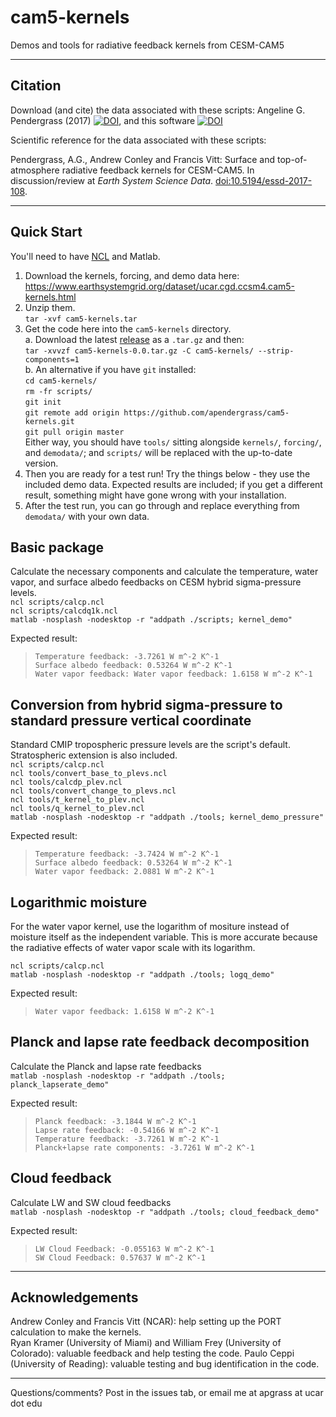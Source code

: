 # cam5-kernels
Demos and tools for radiative feedback kernels from CESM-CAM5 

----

## Citation
Download (and cite) the data associated with these scripts:
Angeline G. Pendergrass (2017) [![DOI](https://zenodo.org/badge/DOI/10.5065/D6F47MT6.svg)](https://zenodo.org/record/997902), and 
this software [![DOI](https://zenodo.org/badge/95038532.svg)](https://zenodo.org/badge/latestdoi/95038532)

Scientific reference for the data associated with these scripts: 

Pendergrass, A.G., Andrew Conley and Francis Vitt: Surface and top-of-atmosphere radiative feedback kernels for CESM-CAM5. In discussion/review at <i>Earth System Science Data</i>. <a href="https://doi.org/10.5194/essd-2017-108">doi:10.5194/essd-2017-108</a>.


---- 

## Quick Start
You'll need to have [NCL](https://www.ncl.ucar.edu/) and Matlab.
1. Download the kernels, forcing, and demo data here: https://www.earthsystemgrid.org/dataset/ucar.cgd.ccsm4.cam5-kernels.html  
2. Unzip them.  
`tar -xvf cam5-kernels.tar`  
3. Get the code here into the `cam5-kernels` directory.   
  a. Download the latest [release](https://github.com/apendergrass/cam5-kernels/releases) as a `.tar.gz` and then:  
`tar -xvvzf cam5-kernels-0.0.tar.gz -C cam5-kernels/ --strip-components=1`  
  b. An alternative if you have `git` installed:  
`cd cam5-kernels/`  
`rm -fr scripts/`  
`git init`  
`git remote add origin https://github.com/apendergrass/cam5-kernels.git`  
`git pull origin master`  
Either way, you should have `tools/` sitting alongside `kernels/`, `forcing/`, and `demodata/`; and `scripts/` will be replaced with the up-to-date version.  
4. Then you are ready for a test run! Try the things below - they use the included demo data. Expected results are included; if you get a different result, something might have gone wrong with your installation.
5. After the test run, you can go through and replace everything from `demodata/` with your own data.


## Basic package
Calculate the necessary components and calculate the temperature, water vapor, and surface albedo feedbacks on CESM hybrid sigma-pressure levels.  
`ncl scripts/calcp.ncl`  
`ncl scripts/calcdq1k.ncl`  
`matlab -nosplash -nodesktop -r "addpath ./scripts; kernel_demo"`  

Expected result:  
> `Temperature feedback: -3.7261 W m^-2 K^-1  `  
> `Surface albedo feedback: 0.53264 W m^-2 K^-1  `  
> `Water vapor feedback: Water vapor feedback: 1.6158 W m^-2 K^-1  `  


## Conversion from hybrid sigma-pressure to standard pressure vertical coordinate
Standard CMIP tropospheric pressure levels are the script's default. Stratospheric extension is also included.   
`ncl scripts/calcp.ncl`  
`ncl tools/convert_base_to_plevs.ncl`  
`ncl tools/calcdp_plev.ncl`  
`ncl tools/convert_change_to_plevs.ncl`  
`ncl tools/t_kernel_to_plev.ncl`  
`ncl tools/q_kernel_to_plev.ncl`  
`matlab -nosplash -nodesktop -r "addpath ./tools; kernel_demo_pressure"`  

Expected result:  
> `Temperature feedback: -3.7424 W m^-2 K^-1`  
> `Surface albedo feedback: 0.53264 W m^-2 K^-1`  
> `Water vapor feedback: 2.0881 W m^-2 K^-1`  

## Logarithmic moisture 
For the water vapor kernel, use the logarithm of mositure instead of moisture itself as the independent variable. This is more accurate because the radiative effects of water vapor scale with its logarithm.   

`ncl scripts/calcp.ncl`  
`matlab -nosplash -nodesktop -r "addpath ./tools; logq_demo"`

Expected result:  
>`Water vapor feedback: 1.6158 W m^-2 K^-1`  

## Planck and lapse rate feedback decomposition
Calculate the Planck and lapse rate feedbacks   
`matlab -nosplash -nodesktop -r "addpath ./tools; planck_lapserate_demo"`  

Expected result:    
>`Planck feedback: -3.1844 W m^-2 K^-1`  
>`Lapse rate feedback: -0.54166 W m^-2 K^-1`  
>`Temperature feedback: -3.7261 W m^-2 K^-1`  
>`Planck+lapse rate components: -3.7261 W m^-2 K^-1`  

## Cloud feedback 
Calculate LW and SW cloud feedbacks  
`matlab -nosplash -nodesktop -r "addpath ./tools; cloud_feedback_demo"` 

Expected result:  
> `LW Cloud Feedback: -0.055163 W m^-2 K^-1`  
> `SW Cloud Feedback: 0.57637 W m^-2 K^-1`  

---

## Acknowledgements  
Andrew Conley and Francis Vitt (NCAR): help setting up the PORT calculation to make the kernels.  
Ryan Kramer (University of Miami) and William Frey (University of Colorado): valuable feedback and help testing the code. Paulo Ceppi (University of Reading): valuable testing and bug identification in the code. 

-----

Questions/comments? Post in the issues tab, or email me at apgrass at ucar dot edu

